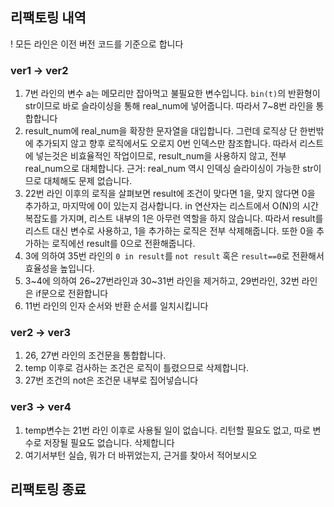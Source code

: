 ## 리팩토링 내역
! 모든 라인은 이전 버전 코드를 기준으로 합니다

### ver1 -> ver2
1. 7번 라인의 변수 a는 메모리만 잡아먹고 불필요한 변수입니다. ```bin(t)```의 반환형이 str이므로 바로 슬라이싱을 통해 real_num에 넣어줍니다.
따라서 7~8번 라인을 통합합니다
2. result_num에 real_num을 확장한 문자열을 대입합니다. 그런데 로직상 단 한번밖에 추가되지 않고 향후 로직에서도 오로지 0번 인덱스만 참조합니다. 따라서 리스트에 넣는것은 비효율적인 작업이므로, result_num을 사용하지 않고, 전부 real_num으로 대체합니다. 근거: real_num 역시 인덱싱 슬라이싱이 가능한 str이므로 대체해도 문제 없습니다.
3. 22번 라인 이후의 로직을 살펴보면 result에 조건이 맞다면 1을, 맞지 않다면 0을 추가하고, 마지막에 0이 있는지 검사합니다. in 연산자는 리스트에서 O(N)의 시간복잡도를 가지며, 리스트 내부의 1은 아무런 역할을 하지 않습니다. 따라서 result를 리스트 대신 변수로 사용하고, 1을 추가하는 로직은 전부 삭제해줍니다. 또한 0을 추가하는 로직에선 result를 0으로 전환해줍니다.
4. 3에 의하여 35번 라인의 ```0 in result```를 ```not result``` 혹은 ```result==0```로 전환해서 효율성을 높입니다.
5. 3~4에 의하여 26~27번라인과 30~31번 라인을 제거하고, 29번라인, 32번 라인은 if문으로 전환합니다
6. 11번 라인의 인자 순서와 반환 순서를 일치시킵니다
   
### ver2 -> ver3
1. 26, 27번 라인의 조건문을 통합합니다.
2. temp 이후로 검사하는 조건은 로직이 틀렸으므로 삭제합니다.
3. 27번 조건의 not은 조건문 내부로 집어넣습니다

### ver3 -> ver4
1. temp변수는 21번 라인 이후로 사용될 일이 없습니다. 리턴할 필요도 없고, 따로 변수로 저장될 필요도 없습니다. 삭제합니다
2. 여기서부턴 실습, 뭐가 더 바뀌었는지, 근거를 찾아서 적어보시오
## 리팩토링 종료
